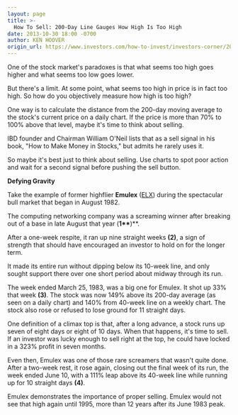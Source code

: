 ```yaml
---
layout: page
title: >-
  How To Sell: 200-Day Line Gauges How High Is Too High
date: 2013-10-30 18:00 -0700
author: KEN HOOVER
origin_url: https://www.investors.com/how-to-invest/investors-corner/200day-line-on-emulex-showed-top/
---
```


One of the stock market's paradoxes is that what seems too high goes higher and what seems too low goes lower.

But there's a limit. At some point, what seems too high in price is in fact too high. So how do you objectively measure how high is too high?

One way is to calculate the distance from the 200-day moving average to the stock's current price on a daily chart. If the price is more than 70% to 100% above that level, maybe it's time to think about selling.

IBD founder and Chairman William O'Neil lists that as a sell signal in his book, "How to Make Money in Stocks," but admits he rarely uses it.

So maybe it's best just to think about selling. Use charts to spot poor action and wait for a second signal before pushing the sell button.

**Defying Gravity**

Take the example of former highflier **Emulex** ([ELX](https://research.investors.com/quote.aspx?symbol=ELX)) during the spectacular bull market that began in August 1982.

The computing networking company was a screaming winner after breaking out of a base in late August that year (**1\*\***)\*\*.

After a one-week respite, it ran up nine straight weeks **(2)**, a sign of strength that should have encouraged an investor to hold on for the longer term.

It made its entire run without dipping below its 10-week line, and only sought support there over one short period about midway through its run.

The week ended March 25, 1983, was a big one for Emulex. It shot up 33% that week **(3)**. The stock was now 149% above its 200-day average (as seen on a daily chart) and 140% from 40-week line on a weekly chart. The stock also rose or refused to lose ground for 11 straight days.

One definition of a climax top is that, after a long advance, a stock runs up seven of eight days or eight of 10 days. When that happens, it's time to sell. If an investor was lucky enough to sell right at the top, he could have locked in a 323% profit in seven months.

Even then, Emulex was one of those rare screamers that wasn't quite done. After a two-week rest, it rose again, closing out the final week of its run, the week ended June 10, with a 111% leap above its 40-week line while running up for 10 straight days **(4)**.

Emulex demonstrates the importance of proper selling. Emulex would not see that high again until 1995, more than 12 years after its June 1983 peak.

